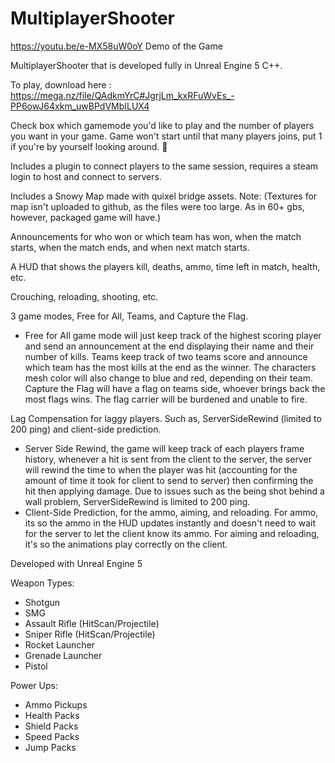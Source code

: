 # MultiplayerShooter
https://youtu.be/e-MX58uW0oY Demo of the Game


MultiplayerShooter that is developed fully in Unreal Engine 5 C++. 

To play, download here : https://mega.nz/file/QAdkmYrC#JgrjLm_kxRFuWvEs_-PP6owJ64xkm_uwBPdVMbILUX4

Check box which gamemode you'd like to play and the number of players you want in your game. Game won't start until that many players joins, put 1 if you're by yourself looking around. :eyes:	

Includes a plugin to connect players to the same session, requires a steam login to host and connect to servers.  

Includes a Snowy Map made with quixel bridge assets.
Note: (Textures for map isn't uploaded to github, as the files were too large. As in 60+ gbs, however, packaged game will have.)  

Announcements for who won or which team has won, when the match starts, when the match ends, and when next match starts. 

A HUD that shows the players kill, deaths, ammo, time left in match, health, etc. 

Crouching, reloading, shooting, etc. 

3 game modes, Free for All, Teams, and Capture the Flag. 
- Free for All game mode will just keep track of the highest scoring player and send an announcement at the end displaying their name and their number of kills. 
Teams keep track of two teams score and announce which team has the most kills at the end as the winner. The characters mesh color will also change to blue and red, depending on their team. 
Capture the Flag will have a flag on teams side, whoever brings back the most flags wins. The flag carrier will be burdened and unable to fire. 

Lag Compensation for laggy players. Such as, ServerSideRewind (limited to 200 ping) and client-side prediction. 
- Server Side Rewind, the game will keep track of each players frame history, whenever a hit is sent from the client to the server, the server will rewind the time to when the player was hit (accounting for the amount of time it took for client to send to server) then confirming the hit then applying damage. Due to issues such as the being shot behind a wall problem, ServerSideRewind is limited to 200 ping. 
- Client-Side Prediction, for the ammo, aiming, and reloading. For ammo, its so the ammo in the HUD updates instantly and doesn't need to wait for the server to let the client know its ammo. For aiming and reloading, it's so the animations play correctly on the client. 

Developed with Unreal Engine 5


Weapon Types:
- Shotgun
- SMG
- Assault Rifle (HitScan/Projectile)
- Sniper Rifle (HitScan/Projectile) 
- Rocket Launcher
- Grenade Launcher 
- Pistol 
 
 Power Ups: 
 - Ammo Pickups
 - Health Packs
 - Shield Packs
 - Speed Packs
 - Jump Packs
 
 
